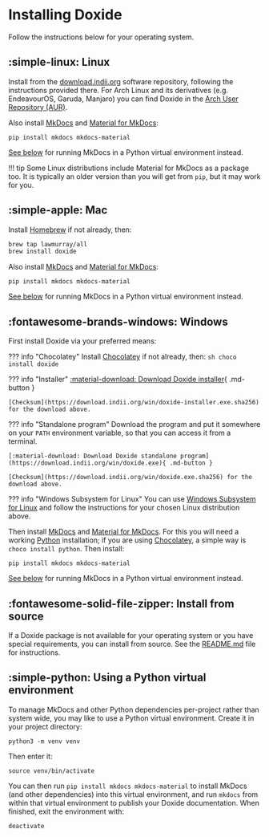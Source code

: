 # Installing Doxide

Follow the instructions below for your operating system.

## :simple-linux: Linux

Install from the [download.indii.org](https://download.indii.org) software repository, following the instructions provided there. For Arch Linux and its derivatives (e.g. EndeavourOS, Garuda, Manjaro) you can find Doxide in the [Arch User Repository (AUR)](https://aur.archlinux.org/packages/doxide).

Also install [MkDocs][mkdocs] and [Material for MkDocs][material]:
```
pip install mkdocs mkdocs-material
```
[See below](#using-a-python-virtual-environment) for running MkDocs in a Python virtual environment instead.

!!! tip
    Some Linux distributions include Material for MkDocs as a package too. It is typically an older version than you will get from `pip`, but it may work for you.

## :simple-apple: Mac

Install [Homebrew](https://brew.sh) if not already, then:
```sh
brew tap lawmurray/all
brew install doxide
```
Also install [MkDocs][mkdocs] and [Material for MkDocs][material]:
```
pip install mkdocs mkdocs-material
```
[See below](#using-a-python-virtual-environment) for running MkDocs in a Python virtual environment instead.

## :fontawesome-brands-windows: Windows

First install Doxide via your preferred means:

??? info "Chocolatey"
    Install [Chocolatey](https://chocolatey.org) if not already, then:
    ```sh
    choco install doxide
    ```
    
??? info "Installer"
    [:material-download: Download Doxide installer](https://download.indii.org/win/doxide-installer.exe){ .md-button }

    [Checksum](https://download.indii.org/win/doxide-installer.exe.sha256) for the download above.

??? info "Standalone program"
    Download the program and put it somewhere on your `PATH` environment variable, so that you can access it from a terminal.

    [:material-download: Download Doxide standalone program](https://download.indii.org/win/doxide.exe){ .md-button }

    [Checksum](https://download.indii.org/win/doxide.exe.sha256) for the download above.

??? info "Windows Subsystem for Linux"
    You can use [Windows Subsystem for Linux](https://learn.microsoft.com/en-us/windows/wsl/install) and follow the instructions for your chosen Linux distribution above.

Then install [MkDocs][mkdocs] and [Material for MkDocs][material]. For this you will need a working [Python](https://python.org) installation; if you are using [Chocolatey](https://chocolatey.org), a simple way is `choco install python`. Then install:
```
pip install mkdocs mkdocs-material
```
[See below](#using-a-python-virtual-environment) for running MkDocs in a Python virtual environment instead.

## :fontawesome-solid-file-zipper: Install from source

If a Doxide package is not available for your operating system or you have special requirements, you can install from source. See the [README.md](https://github.com/lawmurray/doxide) file for instructions.

[mkdocs]: https://www.mkdocs.org
[material]: https://squidfunk.github.io/mkdocs-material/

## :simple-python: Using a Python virtual environment

To manage MkDocs and other Python dependencies per-project rather than system wide, you may like to use a Python virtual environment. Create it in your project directory:
```
python3 -m venv venv
```
Then enter it:
```
source venv/bin/activate
```
You can then run  `pip install mkdocs mkdocs-material` to install MkDocs (and other dependencies) into this virtual environment, and run `mkdocs` from within that virtual environment to publish your Doxide documentation. When finished, exit the environment with:
```
deactivate
```

